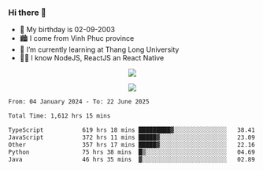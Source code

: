 ### Hi there 👋
- 🎂 My birthday is 02-09-2003
- 🏙️ I come from Vinh Phuc province
- 🌱 I’m currently learning at Thang Long University
- 🧑‍💻 I know NodeJS, ReactJS an React Native
<p align="center"><img src="https://github-readme-stats.vercel.app/api?username=tmquang0209&show_icons=true&theme=gradient"></p>
<p align="center"><img src="https://github-readme-stats.vercel.app/api/top-langs/?username=tmquang0209&hide=scss,css&langs_count=10"></p>
<!--START_SECTION:waka-->

```txt
From: 04 January 2024 - To: 22 June 2025

Total Time: 1,612 hrs 15 mins

TypeScript           619 hrs 18 mins █████████▓░░░░░░░░░░░░░░░   38.41 %
JavaScript           372 hrs 11 mins █████▓░░░░░░░░░░░░░░░░░░░   23.09 %
Other                357 hrs 17 mins █████▓░░░░░░░░░░░░░░░░░░░   22.16 %
Python               75 hrs 38 mins  █▒░░░░░░░░░░░░░░░░░░░░░░░   04.69 %
Java                 46 hrs 35 mins  ▓░░░░░░░░░░░░░░░░░░░░░░░░   02.89 %
```

<!--END_SECTION:waka-->
